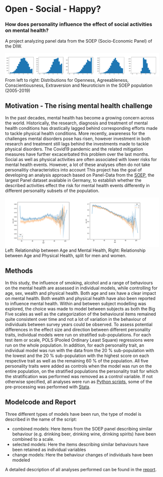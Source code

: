 # Open - Social - Happy?
### How does personality influence the effect of social activities on mental health? 
A project analyzing panel data from the SOEP (Socio-Economic Panel) of the DIW. 

![Big5 Personality Trait distributions in the population][distributions]
From left to right: Distributions for Openness, Agreeableness, Conscientiousness, Extraversion and Neuroticism in the SOEP population (2005-2019)

## Motivation - The rising mental health challenge 
In the past decades, mental health has become a growing concern across the world. Historically, the research, diagnosis and treatment of mental health conditions has drastically lagged behind corresponding efforts made to tackle physical health conditions. More recently, awareness for the challenges mental disorders pose has risen, however investment in both research and treatment still lags behind the investments made to tackle physical disorders. The Covid19 pandemic and the related mitigation measures have further excacerbated this problem over the last months. 
Social as well as physical activities are often associated with lower risks for mental health events. However, a lot of these analyses often do not take personalitiy characteristics into account 
This project has the goal of developing an analysis approach based on Panel-Data from the [SOEP](https://www.diw.de/soep), the largest Panel dataset available in Germany, to establish whether the described activities effect the risk for mental health events differently in different personality subsets of the population.

![Relationship between Age and Mental health (left) and Physical health (right)][mcs_pcs]
Left: Relationship between Age and Mental Health, Right: Relationship between Age and Physical Health, split for men and women. 

## Methods
In this study, the influence of smoking, alcohol and a range of behaviours on the mental health are assessed in individual models, while controlling for age, sex, wealth and physical health. Both age and sex have a clear impact on mental health. Both wealth and physical health have also been reported to influence mental health. Within and between subject modelling was explored, the choice was made to model between subjects as both the Big Five scales as well as the categorization of the behavioural items remained quite consistent over time and not a lot of variation in the behaviour of individuals between survey years could be observed. To assess potential differences in the effect size and direction between different personality traits, individual models were run on stratified sub-populations. For each test item or scale, POLS (Pooled Ordinary Least Square) regressions were run on the whole population. In addition, for each personality trait, an individual model was run with the data from the 20 % sub-population with the lowest and the 20 % sub-population with the highest score on each respective trait as well as the remaining 60 % of the population. All five personality traits were added as controls when the model was run on the entire population, on the stratified populations the personality trait for which the stratification was performed was removed as a control variable.
If not otherwise specified, all analyses were run as [Python scripts](https://github.com/rlnrbio/MentalHealth_PanelData/python_scripts), some of the pre-processing was performed with [Stata](https://github.com/rlnrbio/MentalHealth_PanelData/python_scripts).

## Modelcode and Report
Three different types of models have been run, the type of model is described in the name of the script: 
- combined models: Here items from the SOEP panel describing similar behaviour (e.g. drinking beer, drinking wine, drinking spirits) have been combined to a scale.
- selected models: Here the items describing similar behaviours have been retained as individual variables
- change models: Here the behaviour changes of individuals have been modeled

A detailed description of all analyses performed can be found in the [report](https://github.com/rlnrbio/MentalHealth_PanelData/blob/main/Open-Social_Happy_Report.pdf). 

[distributions]: https://github.com/rlnrbio/MentalHealth_PanelData/blob/main/figures/others/personality%20traits.PNG
[mcs_pcs]: https://github.com/rlnrbio/MentalHealth_PanelData/blob/main/figures/others/age_mcs_pcs.png

